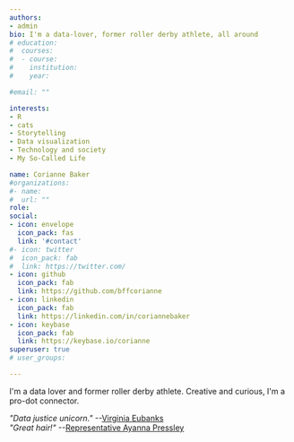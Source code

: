```yaml
---
authors:
- admin
bio: I'm a data-lover, former roller derby athlete, all around 
# education:
#  courses:
#  - course: 
#    institution: 
#    year: 

#email: ""

interests:
- R
- cats
- Storytelling
- Data visualization
- Technology and society
- My So-Called Life

name: Corianne Baker
#organizations:
#- name: 
#  url: ""
role: 
social:
- icon: envelope
  icon_pack: fas
  link: '#contact'
#- icon: twitter
#  icon_pack: fab
#  link: https://twitter.com/
- icon: github
  icon_pack: fab
  link: https://github.com/bffcorianne
- icon: linkedin
  icon_pack: fab
  link: https://linkedin.com/in/coriannebaker
- icon: keybase
  icon_pack: fab
  link: https://keybase.io/corianne
superuser: true
# user_groups:

---
```


I'm a data lover and former roller derby athlete. Creative and curious, I'm a pro-dot connector. 

_"Data justice unicorn."_ --[Virginia Eubanks](https://virginia-eubanks.com)  
_"Great hair!"_ --[Representative Ayanna Pressley](https://pressley.house.gov)
